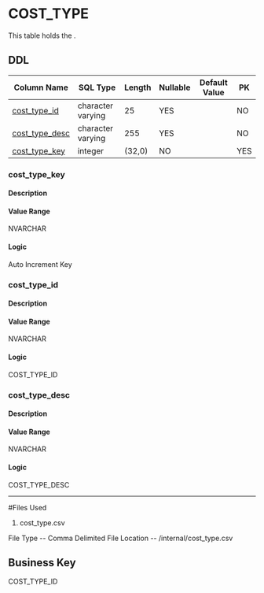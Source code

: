 # COST_TYPE

This table holds the .
## DDL

|Column Name |SQL Type |Length |Nullable |Default Value |PK |
|---        |---     |---   |---   |--- |--- |
|[cost_type_id](#cost_type_id)|character varying|25|YES||NO
|[cost_type_desc](#cost_type_desc)|character varying|255|YES||NO
|[cost_type_key](#cost_type_key)|integer|(32,0)|NO||YES
### cost_type_key
#### Description



#### Value Range

NVARCHAR

#### Logic

Auto Increment Key



### cost_type_id
#### Description



#### Value Range

NVARCHAR

#### Logic
COST_TYPE_ID





### cost_type_desc
#### Description



#### Value Range

NVARCHAR

#### Logic


COST_TYPE_DESC


----------------------------------------------------------------------

#Files Used
1. cost_type.csv


File Type -- Comma Delimited
File Location -- /internal/cost_type.csv


## Business Key
COST_TYPE_ID

